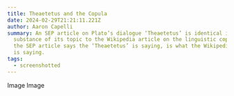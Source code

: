 ```yaml
---
title: Theaetetus and the Copula
date: 2024-02-29T21:21:11.221Z
author: Aaron Capelli
summary: An SEP article on Plato’s dialogue ‘Theaetetus’ is identical in the
  substance of its topic to the Wikipedia article on the linguistic copula. What
  the SEP article says the ‘Theaetetus’ is saying, is what the Wikipedia article
  is saying.
tags:
  - screenshotted
---
```

Image Image
